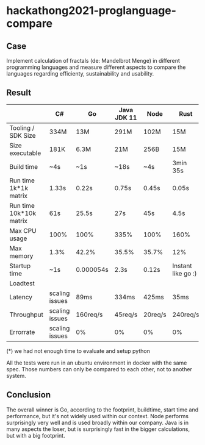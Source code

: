 # hackathong2021-proglanguage-compare
 
## Case
Implement calculation of fractals (de: Mandelbrot Menge) in different programming languages and measure different aspects to compare the languages regarding efficienty, sustainability and usability.

## Result

|                         | C#             | Go        | Java JDK 11 | Node    | Rust               | Python* |
| ----------------------- | -------------- | --------- | ----------- | ------- | ------------------ | ------- |
| Tooling / SDK Size      | 334M           | 13M       | 291M        | 102M    | 15M                | ?       |
| Size executable         | 181K           | 6.3M      | 21M         | 256B    | 15M                | ?       |
| Build time              | ~4s            | ~1s       | ~18s        | ~4s     | 3min 35s           | ?       |
| Run time 1k*1k matrix   | 1.33s          | 0.22s     | 0.75s       | 0.45s   | 0.05s              | ?       |
| Run time 10k*10k matrix | 61s            | 25.5s     | 27s         | 45s     | 4.5s               | ?       |
| Max CPU usage           | 100%           | 100%      | 335%        | 100%    | 160%               | ?       |
| Max memory              | 1.3%           | 42.2%     | 35.5%       | 35.7%   | 12%                | ?       |
| Startup time            | ~1s            | 0.000054s | 2.3s        | 0.12s   | Instant like go :) | ?       |
| Loadtest                |                |           |             |         |                    |         |
| Latency                 | scaling issues | 89ms      | 334ms       | 425ms   | 35ms               | ?       |
| Throughput              | scaling issues | 160req/s  | 45req/s     | 20req/s | 240req/s           | ?       |
| Errorrate               | scaling issues | 0%        | 0%          | 0%      | 0%                 | ?       |

(*) we had not enough time to evaluate and setup python 

All the tests were run in an ubuntu environment in docker with the same spec. Those numbers can only be compared to each other, not to another system.

## Conclusion
The overall winner is Go, according to the footprint, buildtime, start time and performance, but it's not widely used within our context. Node performs surprisingly very well and is used broadly within our company. Java is in many aspects the loser, but is surprisingly fast in the bigger calculations, but with a big footprint.
